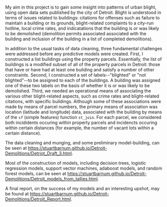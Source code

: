 My aim in this project is to gain some insight into patterns of urban blight, using open data sets published by the city of Detroit. Blight is understood in terms of issues related to buildings: citations for offenses such as failure to maintain a building or its grounds, blight-related complaints to a city-run hotline, local crime rates, and indicatations that the building is or was likely to be demolished (demolition permits associated associated with the building and inclusion of the building in a list of completed demolitions).

In addition to the usual tasks of data cleaning, three fundamental challenges were addressed before any predictive models were created. First, I constructed a list buildings using the property parcels. Essentially, the list of buildings is a modified subset of all of the property parcels in Detroit: those that have or have had at least one building and satisfy a number of other constraints. Second, I constructed a set of labels--"blighted" or "not blighted"--to be assigned to each of the buildings. A building was assigned one of these two labels on the basis of whether it is or was likely to be demolished. Third, we needed an operational means of associating the various other blight-related aspects, such as crime rates and blight-related citations, with specific buildings. Although some of these associations were made by means of parcel numbers, the primary means of association was location (latitude and longitude) data, associated with the building by means of the `sf` (simple features) function `st_join`. For each parcel, we considered both incididents occuring within property parcels and incidencts occuring within certain distances (for example, the number of vacant lots within a certain distance).

The data cleaning and munging, and some preliminary model-building, can be seen at 
https://stuartbarnum.github.io/Detroit-Demolitions/Detriot_Draft_3.html.

Most of the construction of models, including decision trees, logistic regression models, support vector machines, adaboost models, and random forest models, can be seen at https://stuartbarnum.github.io/Detroit-Demolitions/Detroit_models_from_tallies.html.

A final report, on the success of my models and an interesting upshot, may be found at https://stuartbarnum.github.io/Detroit-Demolitions/Detroit_Report.html.
